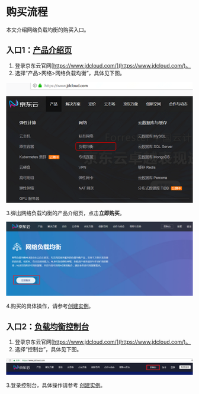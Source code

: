 # 购买流程

本文介绍网络负载均衡的购买入口。

## 入口1：[产品介绍页](https://www.jdcloud.com/products/nlb)
1. 登录京东云官网[https://www.jdcloud.com/](https://www.jdcloud.com/)。
2. 选择“产品>网络>网络负载均衡”，具体见下图。

 ![NLB产品入口](../../../../image/Networking/NLB/NLB-011.png)

3.弹出网络负载均衡的产品介绍页，点击**立即购买**。

![NLB产品页](../../../../image/Networking/NLB/NLB-ProductEntrance.png)

4.购买的具体操作，请参考[创建实例](../Getting-Started/Create-Instance.md)。

## 入口2：[负载均衡控制台](https://cns-console.jdcloud.com/host/loadBalance/list)

1. 登录京东云官网[https://www.jdcloud.com/](https://www.jdcloud.com/)。
2. 选择“控制台”，具体见下图。

![控制台](../../../../image/Networking/NLB/console-buy.png)

3.登录控制台，具体操作请参考
[创建实例](../Getting-Started/Create-Instance.md)。
